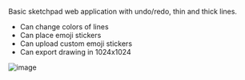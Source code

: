 Basic sketchpad web application with undo/redo, thin and thick lines.
- Can change colors of lines
- Can place emoji stickers
- Can upload custom emoji stickers
- Can export drawing in 1024x1024

![image](https://github.com/user-attachments/assets/39ded7a1-3b80-48e8-8d9a-2878ee496f8e)
